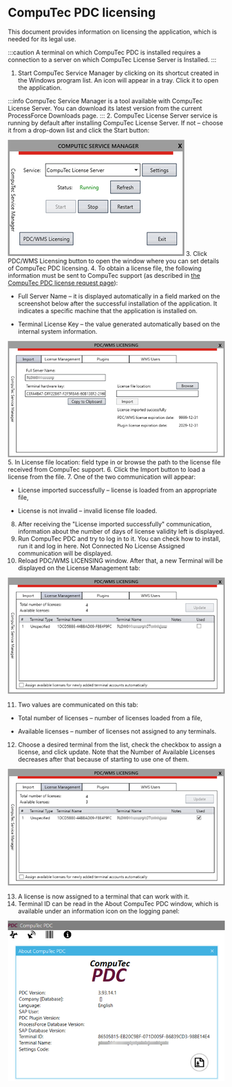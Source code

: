 # CompuTec PDC licensing

This document provides information on licensing the application, which is needed for its legal use.

:::caution
A terminal on which CompuTec PDC is installed requires a connection to a server on which CompuTec License Server is Installed.
:::

1. Start CompuTec Service Manager by clicking on its shortcut created in the Windows program list. An icon will appear in a tray. Click it to open the application.

  :::info
  CompuTec Service Manager is a tool available with CompuTec License Server. You can download its latest version from the current ProcessForce Downloads page.
  :::
2. CompuTec License Server service is running by default after installing CompuTec License Server. If not – choose it from a drop-down list and click the Start button:

![PDC Licensing](./media/computec-service-manager-2.png)
3. Click PDC/WMS Licensing button to open the window where you can set details of CompuTec PDC licensing.
4. To obtain a license file, the following information must be sent to CompuTec support (as described in [the CompuTec PDC license request page](pdc-license-request.md)):

  - Full Server Name – it is displayed automatically in a field marked on the screenshot below after the successful installation of the application. It indicates a specific machine that the application is installed on.

  - Terminal License Key – the value generated automatically based on the internal system information.

  ![CompuTec License Server](./media/computec-service-manager-3.png)
5. In License file location: field type in or browse the path to the license file received from CompuTec support.
6. Click the Import button to load a license from the file.
7. One of the two communication will appear:

  - License imported successfully – license is loaded from an appropriate file,
  
  - License is not invalid – invalid license file loaded.

8. After receiving the "License imported successfully" communication, information about the number of days of license validity left is displayed.
9. Run CompuTec PDC and try to log in to it. You can check how to install, run it and log in here. Not Connected No License Assigned communication will be displayed.
10. Reload PDC/WMS LICENSING window. After that, a new Terminal will be displayed on the License Management tab:

  ![Not Assigned](./media/pdc-not-assigned.png)

11. Two values are communicated on this tab:

  - Total number of licenses – number of licenses loaded from a file,
  
  - Available licenses – number of licenses not assigned to any terminals.
12. Choose a desired terminal from the list, check the checkbox to assign a license, and click update. Note that the Number of Available Licenses decreases after that because of starting to use one of them.

![Assigned](./media/pdc-license-management-assigned.png)

13. A license is now assigned to a terminal that can work with it.
14. Terminal ID can be read in the About CompuTec PDC window, which is available under an information icon on the logging panel:

  ![About PDC](./media/pdc-about.png)


